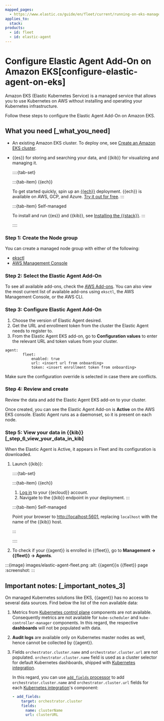 ```yaml
---
mapped_pages:
  - https://www.elastic.co/guide/en/fleet/current/running-on-eks-managed-by-fleet.html
applies_to:
  stack:
products:
  - id: fleet
  - id: elastic-agent
---
```


# Configure Elastic Agent Add-On on Amazon EKS[configure-elastic-agent-on-eks]

Amazon EKS (Elastic Kubernetes Service) is a managed service that allows you to use Kubernetes on AWS without installing and operating your Kubernetes infrastructure.

Follow these steps to configure the Elastic Agent Add-On on Amazon EKS.

## What you need [_what_you_need]

* An existing Amazon EKS cluster. To deploy one, see [Create an Amazon EKS cluster](https://docs.aws.amazon.com/eks/latest/userguide/create-cluster.html).
* {{es}} for storing and searching your data, and {{kib}} for visualizing and managing it.

  ::::{tab-set}

  :::{tab-item} {{ech}}

  To get started quickly, spin up an [{{ech}}](https://www.elastic.co/cloud/elasticsearch-service) deployment. {{ech}} is available on AWS, GCP, and Azure. [Try it out for free](https://cloud.elastic.co/registration?page=docs&placement=docs-body).
  :::

  :::{tab-item} Self-managed

  To install and run {{es}} and {{kib}}, see [Installing the {{stack}}](/deploy-manage/deploy/self-managed/installing-elasticsearch.md).
  :::

  ::::

### Step 1: Create the Node group

You can create a managed node group with either of the following:

*  [eksctl](https://docs.aws.amazon.com/eks/latest/userguide/create-managed-node-group.html#eksctl_create_managed_nodegroup)
*  [AWS Management Console](https://docs.aws.amazon.com/eks/latest/userguide/create-managed-node-group.html#console_create_managed_nodegroup)

### Step 2: Select the Elastic Agent Add-On

To see all available add-ons, check the [AWS Add-ons](https://docs.aws.amazon.com/eks/latest/userguide/workloads-add-ons-available-eks.html). You can also view the most current list of available add-ons using `eksctl`, the AWS Management Console, or the AWS CLI.

### Step 3: Configure Elastic Agent Add-On

1. Choose the version of Elastic Agent desired.
2. Get the URL and enrollment token from the cluster the Elastic Agent needs to register to.
3. From the Elastic Agent EKS add-on, go to **Configuration values** to enter the relevant URL and token values from your cluster.

```
agent:
	    fleet:
            enabled: true
            url: <insert url from onboarding>
            token: <insert enrollment token from onboarding>
```
Make sure  the configuration override is selected in case there are conflicts.

### Step 4: Review and create

Review the data and add the Elastic Agent EKS add-on to your cluster.

Once created, you can see the Elastic Agent Add-on is **Active** on the AWS EKS console.
Elastic Agent runs as a daemonset, so it is present on each node.

### Step 5: View your data in {{kib}} [_step_6_view_your_data_in_kib]

When the Elastic Agent is Active, it appears in Fleet and its configuration is downloaded.

1. Launch {{kib}}:

    ::::{tab-set}

    :::{tab-item} {{ech}}

    1. [Log in](https://cloud.elastic.co/) to your {{ecloud}} account.
    2. Navigate to the {{kib}} endpoint in your deployment.
    :::

    :::{tab-item} Self-managed

    Point your browser to [http://localhost:5601](http://localhost:5601), replacing `localhost` with the name of the {{kib}} host.

    :::

    ::::

2. To check if your {{agent}} is enrolled in {{fleet}}, go to **Management → {{fleet}} → Agents**.

:::{image} images/elastic-agent-fleet.png
:alt: {{agent}}s {{fleet}} page
:screenshot:
:::

## Important notes: [_important_notes_3]

On managed Kubernetes solutions like EKS, {{agent}} has no access to several data sources. Find below the list of the non available data:

1. Metrics from [Kubernetes control plane](https://kubernetes.io/docs/concepts/overview/components/#control-plane-components) components are not available. Consequently metrics are not available for `kube-scheduler` and `kube-controller-manager` components. In this regard, the respective **dashboards** will not be populated with data.
2. **Audit logs** are available only on Kubernetes master nodes as well, hence cannot be collected by {{agent}}.
3. Fields `orchestrator.cluster.name` and `orchestrator.cluster.url` are not populated. `orchestrator.cluster.name` field is used as a cluster selector for default Kubernetes dashboards, shipped with [Kubernetes integration](integration-docs://reference/kubernetes/index.md).

    In this regard, you can use [`add_fields` processor](beats://reference/filebeat/add-fields.md) to add `orchestrator.cluster.name` and `orchestrator.cluster.url` fields for each [Kubernetes integration](integration-docs://reference/kubernetes/index.md)'s component:

    ```yaml
    - add_fields:
        target: orchestrator.cluster
        fields:
          name: clusterName
          url: clusterURL
    ```

